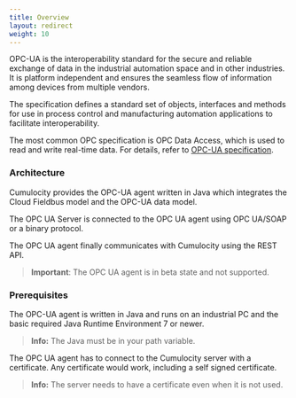 ```yaml
---
title: Overview
layout: redirect
weight: 10
---
```

OPC-UA is the interoperability standard for the secure and reliable exchange of data in the industrial automation space and in other industries. 
It is platform independent and ensures the seamless flow of information among devices from multiple vendors.

The specification defines a standard set of objects, interfaces and methods for use in process control and manufacturing automation applications to facilitate interoperability. 

The most common OPC specification is OPC Data Access, which is used to read and write real-time data.
For details, refer to [OPC-UA specification](https://opcfoundation.org/developer-tools/specifications-unified-architecture).

### Architecture

Cumulocity provides the OPC-UA agent written in Java which integrates the Cloud Fieldbus model and the OPC-UA data model.

The OPC UA Server is connected to the OPC UA agent using OPC UA/SOAP or a binary protocol. 

The OPC UA agent finally communicates with Cumulocity using the REST API.

>**Important**: The OPC UA agent is in beta state and not supported. 

### Prerequisites

The OPC-UA agent is written in Java and runs on an industrial PC and the basic required Java Runtime Environment 7 or newer.

>**Info:** The Java must be in your path variable.

The OPC UA agent has to connect to the Cumulocity server with a certificate. Any certificate would work, including a self signed certificate.

> **Info:** The server needs to have a certificate even when it is not used.